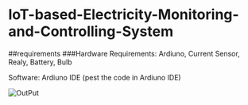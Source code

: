 # IoT-based-Electricity-Monitoring-and-Controlling-System
##requirements 
###Hardware Requirements:
Ardiuno, Current Sensor, Realy, Battery, Bulb

Software:
Ardiuno IDE (pest the code in Ardiuno IDE)

![OutPut](C:\Users\HP\Downloads)
